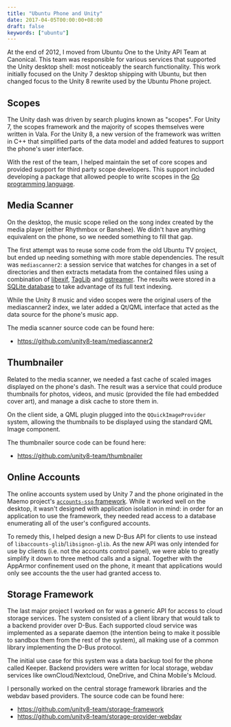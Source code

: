 ```yaml
---
title: "Ubuntu Phone and Unity"
date: 2017-04-05T00:00:00+08:00
draft: false
keywords: ["ubuntu"]
---
```


At the end of 2012, I moved from Ubuntu One to the Unity API Team at
Canonical.  This team was responsible for various services that
supported the Unity desktop shell: most noticeably the search
functionality.  This work initially focused on the Unity 7 desktop
shipping with Ubuntu, but then changed focus to the Unity 8 rewrite
used by the Ubuntu Phone project.

<!--more-->

## Scopes

The Unity dash was driven by search plugins known as "scopes".  For
Unity 7, the scopes framework and the majority of scopes themselves
were written in Vala.  For the Unity 8, a new version of the framework
was written in C++ that simplified parts of the data model and added
features to support the phone's user interface.

With the rest of the team, I helped maintain the set of core scopes
and provided support for third party scope developers.  This support
included developing a package that allowed people to write scopes in
the [Go programming language](https://golang.org/).

## Media Scanner

On the desktop, the music scope relied on the song index created by
the media player (either Rhythmbox or Banshee).  We didn't have
anything equivalent on the phone, so we needed something to fill that
gap.

The first attempt was to reuse some code from the old Ubuntu TV
project, but ended up needing something with more stable dependencies.
The result was `mediascanner2`: a session service that watches for
changes in a set of directories and then extracts metadata from the
contained files using a combination of
[libexif](https://libexif.github.io/), [TagLib](https://taglib.org/)
and [gstreamer](https://gstreamer.freedesktop.org/).  The results were
stored in a [SQLite database](https://www.sqlite.org/) to take
advantage of its full text indexing.

While the Unity 8 music and video scopes were the original users of
the mediascanner2 index, we later added a Qt/QML interface that acted
as the data source for the phone's music app.

The media scanner source code can be found here:

* https://github.com/unity8-team/mediascanner2

## Thumbnailer

Related to the media scanner, we needed a fast cache of scaled images
displayed on the phone's dash.  The result was a service that could
produce thumbnails for photos, videos, and music (provided the file
had embedded cover art), and manage a disk cache to store them in.

On the client side, a QML plugin plugged into the
`QQuickImageProvider` system, allowing the thumbnails to be displayed
using the standard QML Image component.

The thumbnailer source code can be found here:

* https://github.com/unity8-team/thumbnailer

## Online Accounts

The online accounts system used by Unity 7 and the phone originated in
the Maemo project's [`accounts-sso`
framework](https://en.wikipedia.org/wiki/Accounts_%26_SSO).  While it
worked well on the desktop, it wasn't designed with application
isolation in mind: in order for an application to use the framework,
they needed read access to a database enumerating all of the user's
configured accounts.

To remedy this, I helped design a new D-Bus API for clients to use
instead of `libaccounts-glib`/`libsignon-glib`.  As the new API was
only intended for use by clients (i.e. not the accounts control
panel), we were able to greatly simplify it down to three method calls
and a signal.  Together with the AppArmor confinement used on the
phone, it meant that applications would only see accounts the the user
had granted access to.

## Storage Framework

The last major project I worked on for was a generic API for access to
cloud storage services.  The system consisted of a client library that
would talk to a backend provider over D-Bus.  Each supported cloud
service was implemented as a separate daemon (the intention being to
make it possible to sandbox them from the rest of the system), all
making use of a common library implementing the D-Bus protocol.

The initial use case for this system was a data backup tool for the
phone called Keeper.  Backend providers were written for local
storage, webdav services like ownCloud/Nextcloud, OneDrive, and China
Mobile's Mcloud.

I personally worked on the central storage framework libraries and the
webdav based providers.  The source code can be found here:

* https://github.com/unity8-team/storage-framework
* https://github.com/unity8-team/storage-provider-webdav

